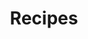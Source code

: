 ---
title: Recipes
layout: collection
permalink: /recipes/
collection: recipes
entries_layout: grid
sort_by: # date (default) title
sort_order: # forward (default), reverse
---